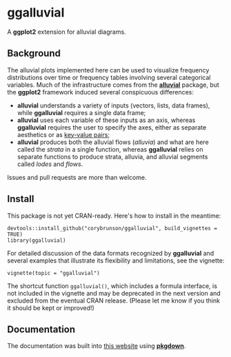 # ggalluvial

A **ggplot2** extension for alluvial diagrams.

## Background

The alluvial plots implemented here can be used to visualize frequency distributions over time or frequency tables involving several categorical variables. Much of the infrastructure comes from the [**alluvial**](https://github.com/mbojan/alluvial) package, but the **ggplot2** framework induced several conspicuous differences:

- **alluvial** understands a variety of inputs (vectors, lists, data frames), while **ggalluvial** requires a single data frame;
- **alluvial** uses each variable of these inputs as an axis, whereas **ggalluvial** requires the user to specify the axes, either as separate aesthetics or as [key-value pairs](http://tidyr.tidyverse.org/);
- **alluvial** produces both the alluvial flows (*alluvia*) and what are here called the *strata* in a single function, whereas **ggalluvial** relies on separate functions to produce strata, alluvia, and alluvial segments called *lodes* and *flows*.

Issues and pull requests are more than welcome.

## Install

This package is not yet CRAN-ready. Here's how to install in the meantime:

```{r}
devtools::install_github("corybrunson/ggalluvial", build_vignettes = TRUE)
library(ggalluvial)
```

For detailed discussion of the data formats recognized by **ggalluvial** and several examples that illustrate its flexibility and limitations, see the vignette:

```{r}
vignette(topic = "ggalluvial")
```

The shortcut function `ggalluvial()`, which includes a formula interface, is not included in the vignette and may be deprecated in the next version and excluded from the eventual CRAN release. (Please let me know if you think it should be kept or improved!)

## Documentation

The documentation was built into [this website](http://corybrunson.github.io/ggalluvial/) using [**pkgdown**](https://github.com/hadley/pkgdown).

